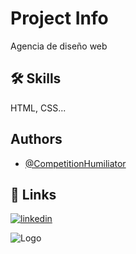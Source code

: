 # Project Info

Agencia de diseño web

## 🛠 Skills
HTML, CSS...


## Authors

- [@CompetitionHumiliator](https://github.com/CompetitionHumiliator)


## 🔗 Links
[![linkedin](https://img.shields.io/badge/linkedin-0A66C2?style=for-the-badge&logo=linkedin&logoColor=white)](https://www.linkedin.com/in/youssef-oulmakhzounex/)



![Logo](https://i.ibb.co/cc0WhMdP/Logo.png)
